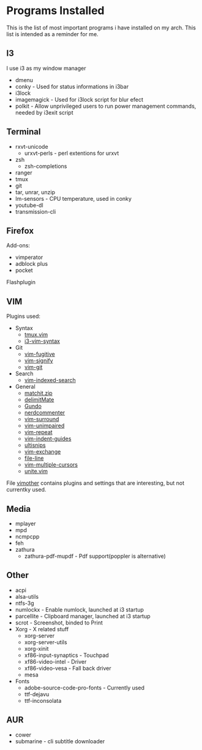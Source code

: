 # Programs Installed

This is the list of most important programs i have installed on my arch.
This list is intended as a reminder for me.

## I3

I use i3 as my window manager

* dmenu
* conky - Used for status informations in i3bar
* i3lock
* imagemagick - Used for i3lock script for blur efect
* polkit - Allow unprivileged users to run power management commands, needed by
  i3exit script

## Terminal

* rxvt-unicode
  - urxvt-perls - perl extentions for urxvt
* zsh
  - zsh-completions
* ranger
* tmux 
* git
* tar, unrar, unzip
* lm-sensors - CPU temperature, used in conky
* youtube-dl
* transmission-cli

## Firefox 

Add-ons:

* vimperator
* adblock plus
* pocket

Flashplugin 

## VIM

Plugins used:

* Syntax
  - [tmux.vim](https://github.com/Keithbsmiley/tmux.vim)
  - [i3-vim-syntax](https://github.com/PotatoesMaster/i3-vim-syntax)
* Git
  - [vim-fugitive](https://github.com/tpope/vim-fugitive)
  - [vim-signify](https://github.com/mhinz/vim-signify)
  - [vim-git](https://github.com/tpope/vim-git)
* Search
  - [vim-indexed-search](https://github.com/henrik/vim-indexed-search)
* General
  - [matchit.zip](https://github.com/vim-scripts/matchit.zip)
  - [delimitMate](https://github.com/Raimondi/delimitMate)
  - [Gundo](https://github.com/vim-scripts/Gundo)
  - [nerdcommenter](https://github.com/scrooloose/nerdcommenter)
  - [vim-surround](https://github.com/tpope/vim-surround)
  - [vim-unimpaired](https://github.com/tpope/vim-unimpaired)
  - [vim-repeat](https://github.com/tpope/vim-repeat)
  - [vim-indent-guides](https://github.com/nathanaelkane/vim-indent-guides)
  - [ultisnips](https://github.com/SirVer/ultisnips)
  - [vim-exchange](https://github.com/tommcdo/vim-exchange)
  - [file-line](https://github.com/bogado/file-line)
  - [vim-multiple-cursors](https://github.com/terryma/vim-multiple-cursors)
  - [unite.vim](https://github.com/Shougo/unite.vim)

File [vimother](vimother.md) contains plugins and settings that are
interesting, but not currentky used.

## Media

* mplayer
* mpd
* ncmpcpp
* feh
* zathura
  - zathura-pdf-mupdf - Pdf support(poppler is alternative)

## Other

* acpi 
* alsa-utils
* ntfs-3g 
* numlockx - Enable numlock, launched at i3 startup 
* parcellite - Clipboard manager, launched at i3 startup 
* scrot - Screenshot, binded to Print
* Xorg - X related stuff
  - xorg-server 
  - xorg-server-utils 
  - xorg-xinit
  - xf86-input-synaptics - Touchpad
  - xf86-video-intel - Driver
  - xf86-video-vesa - Fall back driver 
  - mesa 
* Fonts
  - adobe-source-code-pro-fonts - Currently used
  - ttf-dejavu 
  - ttf-inconsolata 


## AUR

* cower
* submarine - cli subtitle downloader
